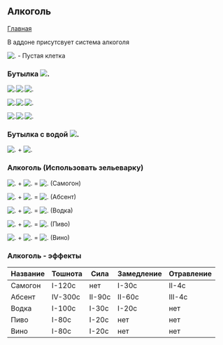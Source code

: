 ## Алкоголь

[Главная](https://nyako.icu/Minecraft-Behavior-MW/)

В аддоне присутсвует система алкоголя

![.](https://nyako.icu/Minecraft-Behavior-MW/imgs/blocks/structure_air.png) - Пустая клетка

### Бутылка ![.](https://nyako.icu/Minecraft-Behavior-MW/imgs/items/alko/mw_alko_bottle.png)

![.](https://nyako.icu/Minecraft-Behavior-MW/imgs/blocks/glass.png)![.](https://nyako.icu/Minecraft-Behavior-MW/imgs/blocks/structure_air.png)![.](https://nyako.icu/Minecraft-Behavior-MW/imgs/blocks/glass.png)

![.](https://nyako.icu/Minecraft-Behavior-MW/imgs/blocks/glass.png)![.](https://nyako.icu/Minecraft-Behavior-MW/imgs/blocks/structure_air.png)![.](https://nyako.icu/Minecraft-Behavior-MW/imgs/blocks/glass.png)

![.](https://nyako.icu/Minecraft-Behavior-MW/imgs/blocks/glass.png)![.](https://nyako.icu/Minecraft-Behavior-MW/imgs/blocks/glass.png)![.](https://nyako.icu/Minecraft-Behavior-MW/imgs/blocks/glass.png)

### Бутылка с водой ![.](https://nyako.icu/Minecraft-Behavior-MW/imgs/items/alko/mw_alko_bottle_water.png)

![.](https://nyako.icu/Minecraft-Behavior-MW/imgs/items/alko/mw_alko_bottle.png) + ![.](https://nyako.icu/Minecraft-Behavior-MW/imgs/items/potion_bottle_drinkable.png)

### Алкоголь (Использовать зельеварку)

![.](https://nyako.icu/Minecraft-Behavior-MW/imgs/items/alko/mw_alko_bottle_water.png) + ![.](https://nyako.icu/Minecraft-Behavior-MW/imgs/items/sugar.png) = ![.](https://nyako.icu/Minecraft-Behavior-MW/imgs/items/alko/mw_alko_alcohol.png) (Самогон)

![.](https://nyako.icu/Minecraft-Behavior-MW/imgs/items/alko/mw_alko_alcohol.png) + ![.](https://nyako.icu/Minecraft-Behavior-MW/imgs/items/potato_poisonous.png) = ![.](https://nyako.icu/Minecraft-Behavior-MW/imgs/items/alko/mw_alko_absent.png) (Абсент)

![.](https://nyako.icu/Minecraft-Behavior-MW/imgs/items/alko/mw_alko_alcohol.png) + ![.](https://nyako.icu/Minecraft-Behavior-MW/imgs/items/coal.png) = ![.](https://nyako.icu/Minecraft-Behavior-MW/imgs/items/alko/mw_alko_vodka.png) (Водка)

![.](https://nyako.icu/Minecraft-Behavior-MW/imgs/items/alko/mw_alko_bottle_water.png) + ![.](https://nyako.icu/Minecraft-Behavior-MW/imgs/items/wheat.png) = ![.](https://nyako.icu/Minecraft-Behavior-MW/imgs/items/alko/mw_alko_beer.png) (Пиво)

![.](https://nyako.icu/Minecraft-Behavior-MW/imgs/items/alko/mw_alko_bottle_water.png) + ![.](https://nyako.icu/Minecraft-Behavior-MW/imgs/items/sweet_berries.png) = ![.](https://nyako.icu/Minecraft-Behavior-MW/imgs/items/alko/mw_alko_vine.png) (Вино)

### Алкоголь - эффекты

Название | Тошнота | Сила | Замедление | Отравление
--- | --- | --- | --- | ---
Самогон | I-120с | нет | I-30с | II-4с
Абсент | IV-300с | II-90с | II-60с | III-4с
Водка | I-100с | I-30с | I-20с | нет
Пиво | I-80c | I-20c | нет | нет
Вино | I-80c | I-20c | нет | нет